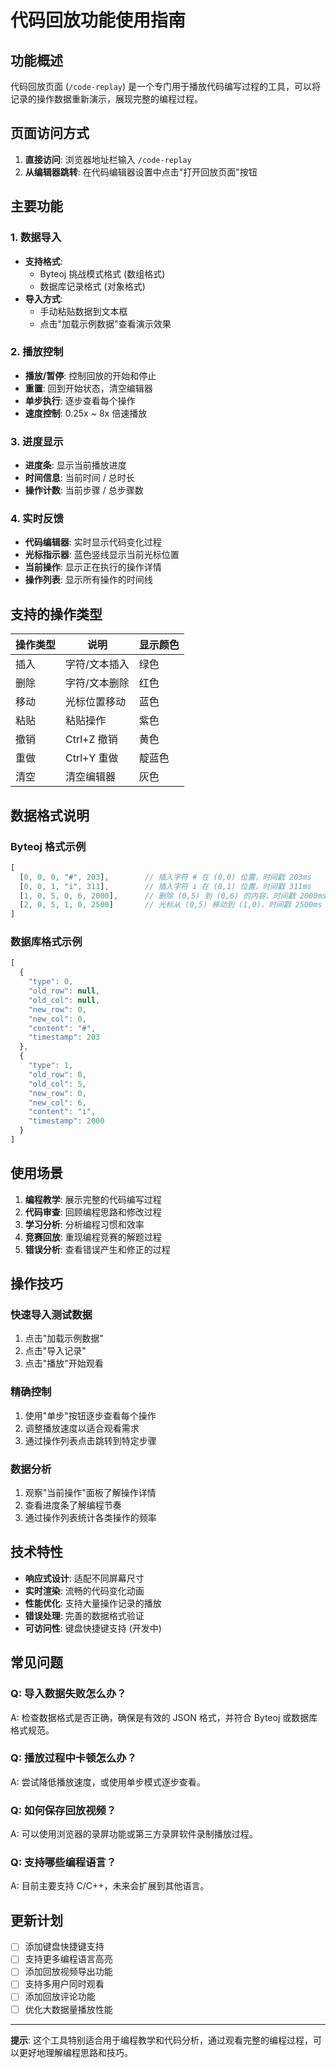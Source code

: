 # 代码回放功能使用指南

## 功能概述

代码回放页面 (`/code-replay`) 是一个专门用于播放代码编写过程的工具，可以将记录的操作数据重新演示，展现完整的编程过程。

## 页面访问方式

1. **直接访问**: 浏览器地址栏输入 `/code-replay`
2. **从编辑器跳转**: 在代码编辑器设置中点击"打开回放页面"按钮

## 主要功能

### 1. 数据导入
- **支持格式**: 
  - Byteoj 挑战模式格式 (数组格式)
  - 数据库记录格式 (对象格式)
- **导入方式**: 
  - 手动粘贴数据到文本框
  - 点击"加载示例数据"查看演示效果

### 2. 播放控制
- **播放/暂停**: 控制回放的开始和停止
- **重置**: 回到开始状态，清空编辑器
- **单步执行**: 逐步查看每个操作
- **速度控制**: 0.25x ~ 8x 倍速播放

### 3. 进度显示
- **进度条**: 显示当前播放进度
- **时间信息**: 当前时间 / 总时长
- **操作计数**: 当前步骤 / 总步骤数

### 4. 实时反馈
- **代码编辑器**: 实时显示代码变化过程
- **光标指示器**: 蓝色竖线显示当前光标位置
- **当前操作**: 显示正在执行的操作详情
- **操作列表**: 显示所有操作的时间线

## 支持的操作类型

| 操作类型 | 说明 | 显示颜色 |
|----------|------|----------|
| 插入 | 字符/文本插入 | 绿色 |
| 删除 | 字符/文本删除 | 红色 |
| 移动 | 光标位置移动 | 蓝色 |
| 粘贴 | 粘贴操作 | 紫色 |
| 撤销 | Ctrl+Z 撤销 | 黄色 |
| 重做 | Ctrl+Y 重做 | 靛蓝色 |
| 清空 | 清空编辑器 | 灰色 |

## 数据格式说明

### Byteoj 格式示例
```javascript
[
  [0, 0, 0, "#", 203],        // 插入字符 # 在 (0,0) 位置，时间戳 203ms
  [0, 0, 1, "i", 311],        // 插入字符 i 在 (0,1) 位置，时间戳 311ms
  [1, 0, 5, 0, 6, 2000],      // 删除 (0,5) 到 (0,6) 的内容，时间戳 2000ms
  [2, 0, 5, 1, 0, 2500]       // 光标从 (0,5) 移动到 (1,0)，时间戳 2500ms
]
```

### 数据库格式示例
```javascript
[
  {
    "type": 0,
    "old_row": null,
    "old_col": null,
    "new_row": 0,
    "new_col": 0,
    "content": "#",
    "timestamp": 203
  },
  {
    "type": 1,
    "old_row": 0,
    "old_col": 5,
    "new_row": 0,
    "new_col": 6,
    "content": "i",
    "timestamp": 2000
  }
]
```

## 使用场景

1. **编程教学**: 展示完整的代码编写过程
2. **代码审查**: 回顾编程思路和修改过程
3. **学习分析**: 分析编程习惯和效率
4. **竞赛回放**: 重现编程竞赛的解题过程
5. **错误分析**: 查看错误产生和修正的过程

## 操作技巧

### 快速导入测试数据
1. 点击"加载示例数据"
2. 点击"导入记录"
3. 点击"播放"开始观看

### 精确控制
1. 使用"单步"按钮逐步查看每个操作
2. 调整播放速度以适合观看需求
3. 通过操作列表点击跳转到特定步骤

### 数据分析
1. 观察"当前操作"面板了解操作详情
2. 查看进度条了解编程节奏
3. 通过操作列表统计各类操作的频率

## 技术特性

- **响应式设计**: 适配不同屏幕尺寸
- **实时渲染**: 流畅的代码变化动画
- **性能优化**: 支持大量操作记录的播放
- **错误处理**: 完善的数据格式验证
- **可访问性**: 键盘快捷键支持 (开发中)

## 常见问题

### Q: 导入数据失败怎么办？
A: 检查数据格式是否正确，确保是有效的 JSON 格式，并符合 Byteoj 或数据库格式规范。

### Q: 播放过程中卡顿怎么办？
A: 尝试降低播放速度，或使用单步模式逐步查看。

### Q: 如何保存回放视频？
A: 可以使用浏览器的录屏功能或第三方录屏软件录制播放过程。

### Q: 支持哪些编程语言？
A: 目前主要支持 C/C++，未来会扩展到其他语言。

## 更新计划

- [ ] 添加键盘快捷键支持
- [ ] 支持更多编程语言高亮
- [ ] 添加回放视频导出功能
- [ ] 支持多用户同时观看
- [ ] 添加回放评论功能
- [ ] 优化大数据量播放性能

---

**提示**: 这个工具特别适合用于编程教学和代码分析，通过观看完整的编程过程，可以更好地理解编程思路和技巧。